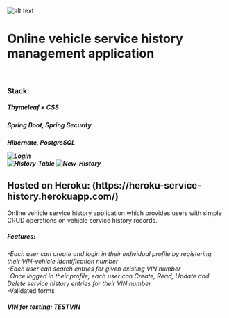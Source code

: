 ![alt text](https://github.com/frodkata/heroku-service-history/blob/main/src/main/resources/static/images/logo2.png?raw=true)

<h1>Online vehicle service history management application</h1> <br>
<h3>Stack:</h4>
<h5>Thymeleaf + CSS</h7> <br>
<h5>Spring Boot, Spring Security</h7> <br>
<h5>Hibernate, PostgreSQL</h7> <br> <p>
  
<img src="https://i.ibb.co/4Nq2T1r/service3.png" alt="Login" border="0"> <br>
 <img src="https://i.postimg.cc/ZnPZmLrs/service1.png" alt="History-Table" border="0" >
 <img src="https://i.postimg.cc/9Mjn2HJV/service2.png" alt="New-History" border="0" >


<h2>Hosted on Heroku: (https://heroku-service-history.herokuapp.com/) </h2>
Online vehicle service history application which provides users with simple CRUD operations on vehicle service history records. <br>
<h5>Features:</h5>
<i>-Each user can create and login in their individual profile by registering their VIN-vehicle identification number <br>
-Each user can search entries for given existing VIN number <br>
-Once logged in their profile, each user can Create, Read, Update and Delete service history entries for their VIN number <br> </i>
-Validated forms

<h5>VIN for testing: TESTVIN</h5>
